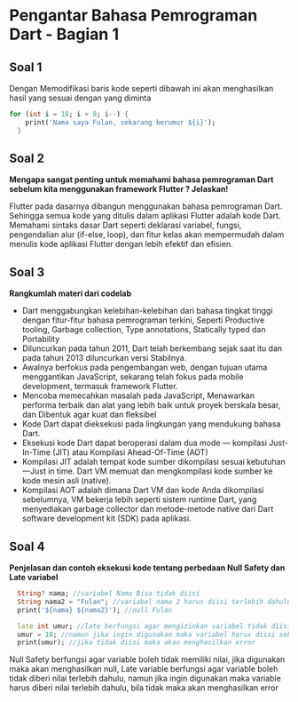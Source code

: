 # Pengantar Bahasa Pemrograman Dart - Bagian 1

## Soal 1

Dengan Memodifikasi baris kode seperti dibawah ini akan menghasilkan hasil yang sesuai dengan yang diminta

```dart
for (int i = 18; i > 8; i--) {
    print('Nama saya Fulan, sekarang berumur ${i}');
  }
```

## Soal 2

**Mengapa sangat penting untuk memahami bahasa pemrograman Dart sebelum kita menggunakan framework Flutter ? Jelaskan!**

Flutter pada dasarnya dibangun menggunakan bahasa pemrograman Dart. Sehingga semua kode yang ditulis dalam aplikasi Flutter adalah kode Dart. Memahami sintaks dasar Dart seperti deklarasi variabel, fungsi, pengendalian alur (if-else, loop), dan fitur kelas akan mempermudah dalam menulis kode aplikasi Flutter dengan lebih efektif dan efisien.

## Soal 3

**Rangkumlah materi dari codelab**

- Dart menggabungkan kelebihan-kelebihan dari bahasa tingkat tinggi dengan fitur-fitur bahasa pemrograman terkini, Seperti Productive tooling, Garbage collection, Type annotations, Statically typed dan Portability
- Diluncurkan pada tahun 2011, Dart telah berkembang sejak saat itu dan pada tahun 2013 diluncurkan versi Stabilnya.
- Awalnya berfokus pada pengembangan web, dengan tujuan utama menggantikan JavaScript, sekarang telah fokus pada mobile development, termasuk framework Flutter.
- Mencoba memecahkan masalah pada JavaScript, Menawarkan performa terbaik dan alat yang lebih baik untuk proyek berskala besar, dan Dibentuk agar kuat dan fleksibel
- Kode Dart dapat dieksekusi pada lingkungan yang mendukung bahasa Dart.
- Eksekusi kode Dart dapat beroperasi dalam dua mode — kompilasi Just-In-Time (JIT) atau Kompilasi Ahead-Of-Time (AOT)
- Kompilasi JIT adalah tempat kode sumber dikompilasi sesuai kebutuhan—Just in time. Dart VM memuat dan mengkompilasi kode sumber ke kode mesin asli (native).
- Kompilasi AOT adalah dimana Dart VM dan kode Anda dikompilasi sebelumnya, VM bekerja lebih seperti sistem runtime Dart, yang menyediakan garbage collector dan metode-metode native dari Dart software development kit (SDK) pada aplikasi.

## Soal 4

**Penjelasan dan contoh eksekusi kode tentang perbedaan Null Safety dan Late variabel**

```dart
  String? nama; //variabel Nama Bisa tidak diisi
  String nama2 = "Fulan"; //variabel nama 2 harus diisi terlebih dahulu karna bukan nullable
  print('${nama} ${nama2}'); //null Fulan

  late int umur; //late berfungsi agar mengizinkan variabel tidak diisi terlebih dahulu
  umur = 18; //namun jika ingin digunakan maka variabel harus diisi sebelum digunakan
  print(umur); //jika tidak diisi maka akan menghasilkan error
```

Null Safety berfungsi agar variable boleh tidak memiliki nilai, jika digunakan maka akan menghasilkan null, Late variable berfungsi agar variable boleh tidak diberi nilai terlebih dahulu, namun jika ingin digunakan maka variable harus diberi nilai terlebih dahulu, bila tidak maka akan menghasilkan error